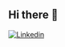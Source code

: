 ## Hi there 👋

<!--
**TsukiNi22/TsukiNi22** is a ✨ _special_ ✨ repository because its `README.md` (this file) appears on your GitHub profile.

Here are some ideas to get you started:

- 🔭 I’m currently working on ...
- 🌱 I’m currently learning ...
- 👯 I’m looking to collaborate on ...
- 🤔 I’m looking for help with ...
- 💬 Ask me about ...
- 📫 How to reach me: ...
- 😄 Pronouns: ...
- ⚡ Fun fact: ...
-->
[![Linkedin](https://img.shields.io/badge/Linkedin-blue?style=for-the-badge&logo=linkedin&logoColor=white&logoSize=auto&labelColor=navy)](https://www.linkedin.com/in/mat-dumoulin)
